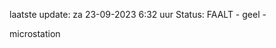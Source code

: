 laatste update: 
za 23-09-2023  6:32   uur 
Status: FAALT - geel - 
<div class="service Y">microstation</div>